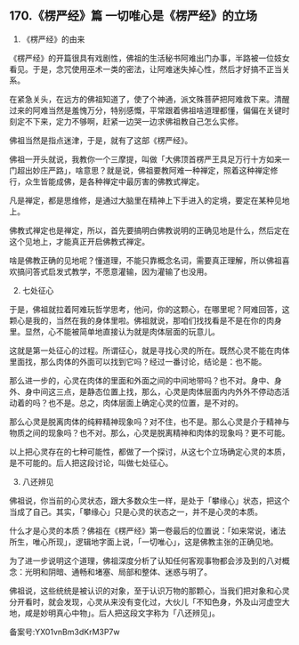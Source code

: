 ## 170.《楞严经》篇 一切唯心是《楞严经》的立场
1. 《楞严经》的由来


《楞严经》的开篇很具有戏剧性，佛祖的生活秘书阿难出门办事，半路被一位妓女看见。于是，念咒使用巫术一类的密法，让阿难迷失掉心性，然后才好搞不正当关系。


在紧急关头，在远方的佛祖知道了，使了个神通，派文殊菩萨把阿难救下来。清醒过来的阿难当然是羞愧万分，特别感慨，平常跟着佛祖啥道理都懂，偏偏在关键时刻定不下来，定力不够啊，赶紧一边哭一边求佛祖教自己怎么实修。


佛祖当然是指点迷津，于是，就有了这部《楞严经》。


佛祖一开头就说，我教你一个三摩提，叫做「大佛顶首楞严王具足万行十方如来一门超出妙庄严路」，啥意思？就是说，佛祖要教阿难一种禅定，照着这种禅定修行，众生皆能成佛，是各种禅定中最厉害的佛教式禅定。


凡是禅定，都是思维修，是通过大脑里在精神上下手进入的定境，要定在某种见地上。


佛教式禅定也是禅定，所以，首先要搞明白佛教说明的正确见地是什么，然后定在这个见地上，才能真正开启佛教式禅定。


啥是佛教正确的见地呢？懂道理，不能只靠概念名词，需要真正理解，所以佛祖喜欢搞问答式启发式教学，不愿意灌输，因为灌输了也没用。


2. 七处征心


于是，佛祖就拉着阿难玩哲学思考，他问，你的这颗心，在哪里呢？阿难回答，这颗心是我的，当然在我的身体里啦。佛祖就说，那咱们找找看是不是在你的肉身里。显然，心不能被简单地直接认为就是肉体层面的玩意儿。


这就是第一处征心的过程。所谓征心，就是寻找心灵的所在。既然心灵不能在肉体里面找，那么肉体的外面可以找到它吗？经过一番讨论，结论是：也不能。


那么进一步的，心灵在肉体的里面和外面之间的中间地带吗？也不对。身中、身外、身中间这三点，是静态位置上找，那么，心灵是肉体层面内内外外不停动态活动着的吗？也不是。总之，肉体层面上确定心灵的位置，是不对的。


那么心灵是脱离肉体的纯粹精神现象吗？对不住，也不是。那么心灵是介于精神与物质之间的现象吗？也不对。那么，心灵是脱离精神和肉体的现象吗？更不可能。


以上把心灵存在的七种可能性，都做了一个探讨，从这七个立场确定心灵的本质，是不可能的。后人把这段讨论，叫做七处征心。


3. 八还辨见


佛祖说，你当前的心灵状态，跟大多数众生一样，是处于「攀缘心」状态，把这个当成了自己。其实，「攀缘心」只是心灵的状态之一，并不是心灵的本质。


什么才是心灵的本质？佛祖在《楞严经》第一卷最后的位置说：「如来常说，诸法所生，唯心所现」，逻辑地字面上说，「一切唯心」，这是佛教主张的正确见地。


为了进一步说明这个道理，佛祖深度分析了认知任何客观事物都会涉及到的八对概念：光明和阴暗、通畅和堵塞、局部和整体、迷惑与明了。


佛祖说，这些统统是被认识的对象，至于认识万物的那颗心，当我们把对象和心灵分开看时，就会发现，心灵从来没有变化过，大伙儿「不知色身，外及山河虚空大地，咸是妙明真心中物」。后人把这段文字称为「八还辨见」。


备案号:YX01vnBm3dKrM3P7w

